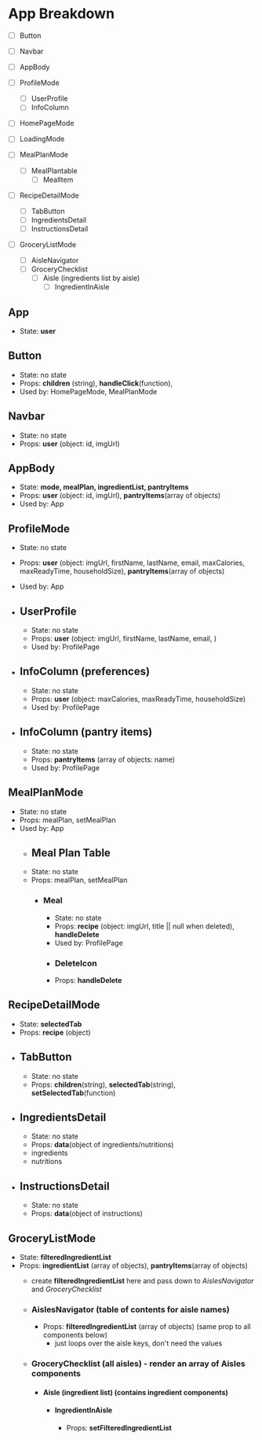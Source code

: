 # App Breakdown
- [ ] Button

- [ ] Navbar

- [ ] AppBody

- [ ] ProfileMode
  - [ ] UserProfile
  - [ ] InfoColumn

- [ ] HomePageMode

- [ ] LoadingMode

- [ ] MealPlanMode
  - [ ] MealPlantable
    - [ ] MealItem

- [ ] RecipeDetailMode
  - [ ] TabButton
  - [ ] IngredientsDetail
  - [ ] InstructionsDetail

- [ ] GroceryListMode
  - [ ] AisleNavigator
  - [ ] GroceryChecklist
    - [ ] Aisle (ingredients list by aisle)
      - [ ] IngredientInAisle

## App
- State: __user__

## Button
- State: no state
- Props: __children__ (string), __handleClick__(function),
- Used by: HomePageMode, MealPlanMode

## Navbar
- State: no state
- Props: __user__ (object: id, imgUrl)

## AppBody
- State: __mode, mealPlan, ingredientList, pantryItems__
- Props: __user__ (object: id, imgUrl), __pantryItems__(array of objects)
- Used by: App

## ProfileMode
- State: no state
- Props: __user__ (object: imgUrl, firstName, lastName, email, maxCalories, maxReadyTime, householdSize), __pantryItems__(array of objects)
- Used by: App

- ## UserProfile
  - State: no state
  - Props: __user__ (object: imgUrl, firstName, lastName, email, )
  - Used by: ProfilePage

- ## InfoColumn (preferences)
  - State: no state
  - Props: __user__ (object: maxCalories, maxReadyTime, householdSize)
  - Used by: ProfilePage

- ## InfoColumn (pantry items)
  - State: no state
  - Props: __pantryItems__ (array of objects: name)
  - Used by: ProfilePage

## MealPlanMode
- State: no state
- Props: mealPlan, setMealPlan
- Used by: App
  - ## Meal Plan Table
  - State: no state
  - Props: mealPlan, setMealPlan
    - ### Meal
      - State: no state
      - Props: __recipe__ (object: imgUrl, title || null when deleted), __handleDelete__
      - Used by: ProfilePage
      - ### DeleteIcon
      - Props: __handleDelete__

## RecipeDetailMode
- State: __selectedTab__
- Props: __recipe__ (object)
- ## TabButton
  - State: no state
  - Props: __children__(string), __selectedTab__(string), __setSelectedTab__(function)
- ## IngredientsDetail
  - State: no state
  - Props: __data__(object of ingredients/nutritions)
  - ingredients
  - nutritions
- ## InstructionsDetail
  - State: no state
  - Props: __data__(object of instructions)

## GroceryListMode
- State: __filteredIngredientList__
- Props: __ingredientList__ (array of objects), __pantryItems__(array of objects)
  - create __filteredIngredientList__ here and pass down to _AislesNavigator_ and _GroceryChecklist_
  - ### AislesNavigator (table of contents for aisle names)
    - Props: __filteredIngredientList__ (array of objects) (same prop to all components below)
      - just loops over the aisle keys, don't need the values
  - ### GroceryChecklist (all aisles) - render an array of Aisles components

    - #### Aisle (ingredient list) (contains ingredient components)
      - #### IngredientInAisle
        - Props: __setFilteredIngredientList__
